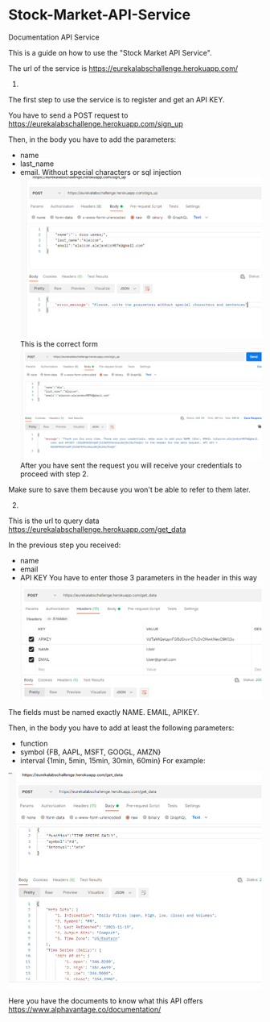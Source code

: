# Stock-Market-API-Service

Documentation API Service

This is a guide on how to use the "Stock Market API Service".

The url of the service is https://eurekalabschallenge.herokuapp.com/

1)
The first step to use the service is to register and get an API KEY.

You have to send a POST request to https://eurekalabschallenge.herokuapp.com/sign_up

Then, in the body you have to add the parameters:
* name
* last_name
* email.
Without special characters or sql injection
![Screenshot](foto1.png)
This is the correct form
 ![Screenshot](foto2.png)
After you have sent the request you will receive your credentials to proceed with step 2.

Make sure to save them because you won't be able to refer to them later.

2)
This is the url to query data https://eurekalabschallenge.herokuapp.com/get_data

In the previous step you received:
* name
* email
* API KEY
You have to enter those 3 parameters in the header in this way
![Screenshot](foto3.png)

The fields must be named exactly NAME. EMAIL, APIKEY.

Then, in the body you have to add at least the following parameters:
* function
* symbol {FB, AAPL, MSFT, GOOGL, AMZN}
* interval {1min, 5min, 15min, 30min, 60min}
For example:

![Screenshot](foto4.png)

Here you have the documents to know what this API offers https://www.alphavantage.co/documentation/
